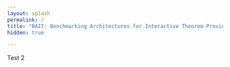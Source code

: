 ```yaml
---
layout: splash
permalink: /
title: "BAIT: Benchmarking Architectures for Interactive Theorem-Proving"
hidden: true

---
```


Test 2

